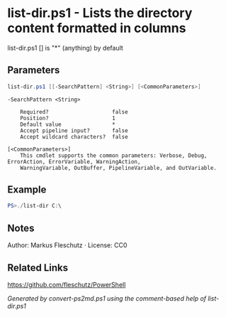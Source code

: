 # list-dir.ps1 - Lists the directory content formatted in columns

list-dir.ps1 [<SearchPattern>]
<SearchPattern> is "*" (anything) by default

## Parameters
```powershell
list-dir.ps1 [[-SearchPattern] <String>] [<CommonParameters>]

```

```
-SearchPattern <String>
    
    Required?                    false
    Position?                    1
    Default value                *
    Accept pipeline input?       false
    Accept wildcard characters?  false
```

```
[<CommonParameters>]
    This cmdlet supports the common parameters: Verbose, Debug, ErrorAction, ErrorVariable, WarningAction, 
    WarningVariable, OutBuffer, PipelineVariable, and OutVariable.
```

## Example
```powershell
PS>./list-dir C:\
```


## Notes
Author: Markus Fleschutz · License: CC0

## Related Links
https://github.com/fleschutz/PowerShell

*Generated by convert-ps2md.ps1 using the comment-based help of list-dir.ps1*
